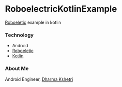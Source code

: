 # RoboelectricKotlinExample

[Roboeletic](https://github.com/robolectric/robolectric) example in kotlin

### Technology
- Android
- [Roboeletic](https://github.com/robolectric/robolectric)
- [Kotlin](https://github.com/JetBrains/kotlin)

### About Me
Android Engineer, [Dharma Kshetri](www.dharmakshetri.me)

